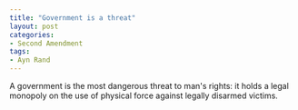 ```yaml
---
title: "Government is a threat"
layout: post
categories:
- Second Amendment
tags:
- Ayn Rand
---
```


A government is the most dangerous threat to man's rights: it holds a legal monopoly on the use of physical force against legally disarmed victims.